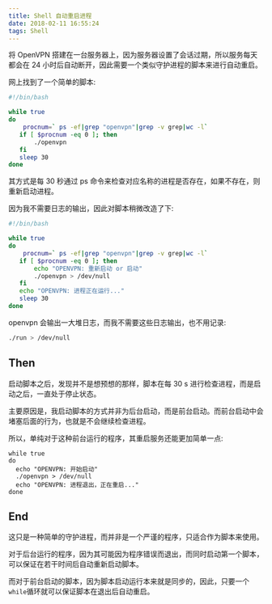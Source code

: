 ```yaml
---
title: Shell 自动重启进程
date: 2018-02-11 16:55:24
tags: Shell
---
```


将 OpenVPN 搭建在一台服务器上，因为服务器设置了会话过期，所以服务每天都会在 24 小时后自动断开，因此需要一个类似守护进程的脚本来进行自动重启。



网上找到了一个简单的脚本:

```bash
#!/bin/bash

while true
do
    procnum=` ps -ef|grep "openvpn"|grep -v grep|wc -l`
   if [ $procnum -eq 0 ]; then
       ./openvpn
   fi
   sleep 30
done
```

其方式是每 30 秒通过 ps 命令来检查对应名称的进程是否存在，如果不存在，则重新启动进程。

因为我不需要日志的输出，因此对脚本稍微改造了下:

```bash
#!/bin/bash

while true
do
    procnum=` ps -ef|grep "openvpn"|grep -v grep|wc -l`
   if [ $procnum -eq 0 ]; then
       echo "OPENVPN: 重新启动 or 启动"
       ./openvpn > /dev/null
   fi
   echo "OPENVPN: 进程正在运行..."
   sleep 30
done
```

openvpn 会输出一大堆日志，而我不需要这些日志输出，也不用记录:

```bash
./run > /dev/null
```

## Then

启动脚本之后，发现并不是想预想的那样，脚本在每 30 s 进行检查进程，而是启动之后，一直处于停止状态。

主要原因是，我启动脚本的方式并非为后台启动，而是前台启动。而前台启动中会堵塞后面的行为，也就是不会继续检查进程。

所以，单纯对于这种前台运行的程序，其重启服务还能更加简单一点:

```Sh
while true
do
  echo "OPENVPN: 开始启动"
  ./openvpn > /dev/null
  echo "OPENVPN: 进程退出，正在重启..."
done
```

## End

这只是一种简单的守护进程，而并非是一个严谨的程序，只适合作为脚本来使用。

对于后台运行的程序，因为其可能因为程序错误而退出，而同时启动第一个脚本，可以保证在若干时间后自动重新启动脚本。



而对于前台启动的脚本，因为脚本启动运行本来就是同步的，因此，只要一个`while`循环就可以保证脚本在退出后自动重启。